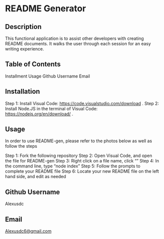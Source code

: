 # README Generator 

  ## Description 
  This functional application is to assist other developers with creating README documents. It walks the user through each session for an easy writing experience. 
  
  ## Table of Contents 
  Installment 
  Usage 
  Github Username 
  Email

  ## Installation 
  Step 1: Install Visual Code: https://code.visualstudio.com/download . 
  Step 2: Install Node.JS in the terminal of Visual Code: https://nodejs.org/en/download/ .

  ## Usage 
In order to use README-gen, please refer to the photos below as well as follow the steps 
 
 
 
Step 1: Fork the following repository 
Step 2: Open Visual Code, and open the file for README-gen 
Step 3: Right click on a file name, click “”
Step 4: In the command line, type “node index”
Step 5: Follow the prompts to complete your README file 
Step 6: Locate your new README file on the left hand side, and edit as needed 


  ## Github Username 
  Alexusdc

  ## Email
  Alexusdc6@gmail.com
